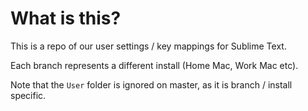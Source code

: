 # What is this?

This is a repo of our user settings / key mappings for Sublime Text.

Each branch represents a different install (Home Mac, Work Mac etc).

Note that the `User` folder is ignored on master, as it is branch / install specific.